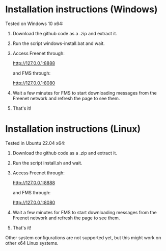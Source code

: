 # Installation instructions (Windows)

Tested on Windows 10 x64:

1. Download the github code as a .zip and extract it.

2. Run the script windows-install.bat and wait.

3. Access Freenet through:

   http://127.0.0.1:8888

   and FMS through:

   http://127.0.0.1:8080

4. Wait a few minutes for FMS to start downloading messages from the Freenet network and refresh the page to see them.

5. That's it!


# Installation instructions (Linux)

Tested in Ubuntu 22.04 x64:

1. Download the github code as a .zip and extract it.

2. Run the script install.sh and wait.

3. Access Freenet through:

   http://127.0.0.1:8888

   and FMS through:

   http://127.0.0.1:8080

4. Wait a few minutes for FMS to start downloading messages from the Freenet network and refresh the page to see them.

5. That's it!

Other system configurations are not supported yet, but this might work on other x64 Linux systems.
